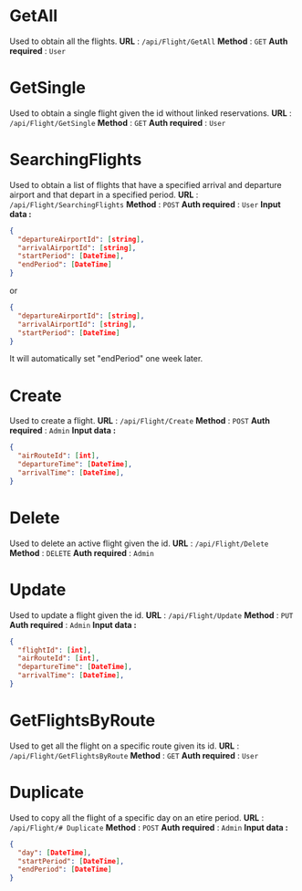 
# GetAll
Used to obtain all the flights.
**URL** : `/api/Flight/GetAll`
**Method** : `GET`
**Auth required** : `User`

# GetSingle
Used to obtain a single flight given the id without linked reservations.
**URL** : `/api/Flight/GetSingle`
**Method** : `GET`
**Auth required** : `User`

# SearchingFlights
Used to obtain a list of flights that have a specified arrival and departure airport and that depart in a specified period.
**URL** : `/api/Flight/SearchingFlights`
**Method** : `POST`
**Auth required** : `User`
**Input data :**
```json
{
  "departureAirportId": [string],
  "arrivalAirportId": [string],
  "startPeriod": [DateTime],
  "endPeriod": [DateTime]
}
```
or 
```json
{
  "departureAirportId": [string],
  "arrivalAirportId": [string],
  "startPeriod": [DateTime]
}
```
It will automatically set "endPeriod" one week later.

# Create
Used to create a flight.
**URL** : `/api/Flight/Create`
**Method** : `POST`
**Auth required** : `Admin`
**Input data :**
```json
{
  "airRouteId": [int],
  "departureTime": [DateTime],
  "arrivalTime": [DateTime],
}
```

# Delete
Used to delete an active flight given the id.
**URL** : `/api/Flight/Delete`
**Method** : `DELETE`
**Auth required** : `Admin`

# Update
Used to update a flight given the id.
**URL** : `/api/Flight/Update`
**Method** : `PUT`
**Auth required** : `Admin`
**Input data :**
```json
{
  "flightId": [int],
  "airRouteId": [int],
  "departureTime": [DateTime],
  "arrivalTime": [DateTime],
}
```

# GetFlightsByRoute
Used to get all the flight on a specific route given its id.
**URL** : `/api/Flight/GetFlightsByRoute`
**Method** : `GET`
**Auth required** : `User`

# Duplicate
Used to copy all the flight of a specific day on an etire period.
**URL** : `/api/Flight/# Duplicate`
**Method** : `POST`
**Auth required** : `Admin`
**Input data :**
```json
{
  "day": [DateTime],
  "startPeriod": [DateTime],
  "endPeriod": [DateTime]
}
```
